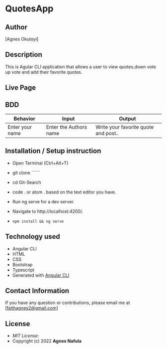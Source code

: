 # QuotesApp

## Author
[Agnes Okutoyi]
## Description
This is Agular CLI application that allows a user to view quotes,down vote up vote and add their favorite quotes.

## Live Page 
 

## BDD ##
| Behavior                  | Input                     | Output                    |
| ------------------------- | ------------------------- | ------------------------- |
| Enter your name |Enter the Authors name | Write your favorite quote and post..|Read Quote,vote or delete |

## Installation / Setup instruction
* Open Terminal {Ctrl+Alt+T}

* git clone ``````

* cd Git-Search

* code . or atom . based on the text editor you have.

* Run ng serve for a dev server. 

* Navigate to http://localhost:4200/. 

* `npm install && ng serve`

## Technology used ##

* Angular CLI
* HTML 
* CSS 
* Bootstrap
* Typescript
* Generated with [Angular CLI](https://github.com/angular/angular-cli) 

## Contact Information 

If you have any question or contributions, please email me at [faithagnes2@gmail.com]

## License
* *MIT License:*
* Copyright (c) 2022 **Agnes Nafula**